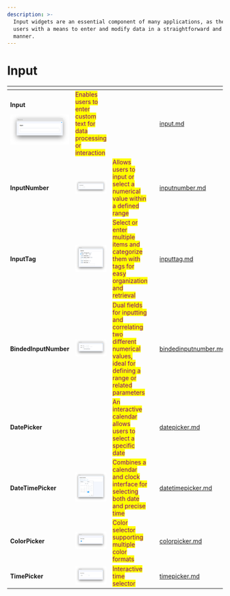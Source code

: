 ```yaml
---
description: >-
  Input widgets are an essential component of many applications, as they provide
  users with a means to enter and modify data in a straightforward and intuitive
  manner.
---
```


# Input

<table data-view="cards"><thead><tr><th></th><th></th><th></th><th data-type="files"></th><th data-hidden data-card-target data-type="content-ref"></th><th data-hidden data-card-cover data-type="files"></th></tr></thead><tbody><tr><td><p><strong>Input</strong></p><p><img src="../../../.gitbook/assets/widgets-input.png" alt="" data-size="original"></p></td><td><mark style="color:purple;">Enables users to enter custom text for data processing or interaction</mark></td><td></td><td></td><td><a href="input.md">input.md</a></td><td></td></tr><tr><td><strong>InputNumber</strong></td><td><img src="../../../.gitbook/assets/widgets-inputNumber.png" alt=""></td><td><mark style="color:purple;">Allows users to input or select a numerical value within a defined range</mark></td><td></td><td><a href="inputnumber.md">inputnumber.md</a></td><td></td></tr><tr><td><strong>InputTag</strong></td><td><img src="../../../.gitbook/assets/widget-tagInput.png" alt=""></td><td><mark style="color:purple;">Select or enter multiple items and categorize them with tags for easy organization and retrieval</mark></td><td></td><td><a href="inputtag.md">inputtag.md</a></td><td></td></tr><tr><td><strong>BindedInputNumber</strong></td><td><img src="../../../.gitbook/assets/image (7).png" alt=""></td><td><mark style="color:purple;">Dual fields for inputting and correlating two different numerical values, ideal for defining a range or related parameters</mark></td><td></td><td><a href="bindedinputnumber.md">bindedinputnumber.md</a></td><td></td></tr><tr><td><strong>DatePicker</strong></td><td><img src="https://user-images.githubusercontent.com/79905215/226652706-16c62fd6-4230-440b-acbb-5256f10af3cf.png" alt=""></td><td><mark style="color:purple;">An interactive calendar allows users to select a specific date</mark></td><td></td><td><a href="datepicker.md">datepicker.md</a></td><td></td></tr><tr><td><strong>DateTimePicker</strong></td><td><img src="../../../.gitbook/assets/264597308-fec26f04-67d7-469d-b7d8-a0d783d3d873.png" alt=""></td><td><mark style="color:purple;">Combines a calendar and clock interface for selecting both date and precise time</mark><br></td><td></td><td><a href="datetimepicker.md">datetimepicker.md</a></td><td></td></tr><tr><td><strong>ColorPicker</strong></td><td><img src="../../../.gitbook/assets/color-picker.png" alt="" data-size="original"></td><td><mark style="color:purple;">Color selector supporting multiple color formats</mark></td><td></td><td><a href="colorpicker.md">colorpicker.md</a></td><td></td></tr><tr><td><strong>TimePicker</strong></td><td><img src="../../../.gitbook/assets/timepicker-default.png" alt="" data-size="original"></td><td><mark style="color:purple;">Interactive time selector</mark></td><td></td><td><a href="timepicker.md">timepicker.md</a></td><td></td></tr></tbody></table>
